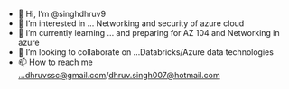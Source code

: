 - 👋 Hi, I’m @singhdhruv9
- 👀 I’m interested in ...  Networking and security of azure cloud
- 🌱 I’m currently learning ... and preparing for AZ 104 and  Networking in azure
- 💞️ I’m looking to collaborate on ...Databricks/Azure data technologies
- 📫 How to reach me ...dhruvssc@gmail.com/dhruv.singh007@hotmail.com
<!---
singhdhruv9/singhdhruv9 is a ✨ special ✨ repository because its `README.md` (this file) appears on your GitHub profile.
You can click the Preview link to take a look at your changes.
--->
